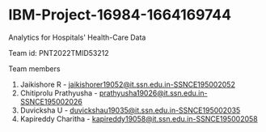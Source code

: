 # IBM-Project-16984-1664169744
Analytics for Hospitals' Health-Care Data

Team id: PNT2022TMID53212

Team members
1) Jaikishore R - jaikishorer19052@it.ssn.edu.in-SSNCE195002052
2) Chitiprolu Prathyusha - prathyusha19026@it.ssn.edu.in-SSNCE195002026
3) Duvicksha U - duvickshau19035@it.ssn.edu.in-SSNCE195002035
4) Kapireddy Charitha - kapireddy19058@it.ssn.edu.in-SSNCE195002058
